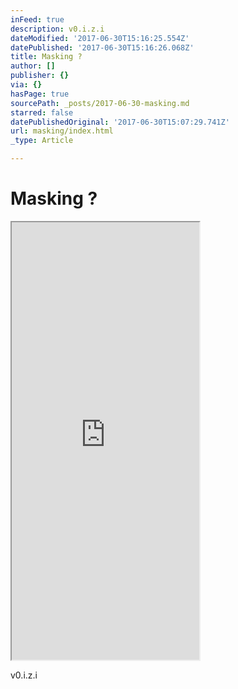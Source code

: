 ```yaml
---
inFeed: true
description: v0.i.z.i
dateModified: '2017-06-30T15:16:25.554Z'
datePublished: '2017-06-30T15:16:26.068Z'
title: Masking ?
author: []
publisher: {}
via: {}
hasPage: true
sourcePath: _posts/2017-06-30-masking.md
starred: false
datePublishedOriginal: '2017-06-30T15:07:29.741Z'
url: masking/index.html
_type: Article

---
```

# Masking ?

<iframe src="https://the-grid.github.io/ed-userhtml/?g=eJylkMtOw0AMRffzFaNsCpUys0_S_kHFkrUztaam8yJ2FBXEv5NWkWgAsWF9ro7vdcdyCbhXBkI5QS0weBT9rrSOwOeaInhs9DiEh81JpHBj7TRNpu8JeuNytJwdQYj2Gjcl-c1jq-32qQjlpI-oD8CvI27tbFycJTNdaeMwCQ7tF4n5OB8LY6QEyeEdYXqbictJgFKrbqCesD-T1P8q-nxzLPVWxl9rrhLfSv3gcinrOR-qs8u_VUfRaxeAeVfd_77SPLhd9fcGLuDQvBRf7T8BZMGWSg" height="700" style=""></iframe>

v0.i.z.i
